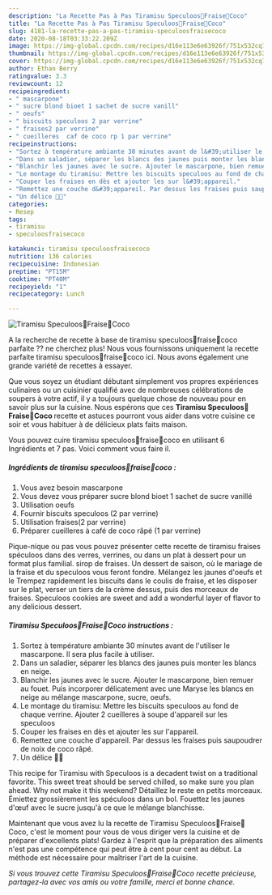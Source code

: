```yaml
---
description: "La Recette Pas à Pas Tiramisu Speculoos🍓Fraise🥥Coco"
title: "La Recette Pas à Pas Tiramisu Speculoos🍓Fraise🥥Coco"
slug: 4181-la-recette-pas-a-pas-tiramisu-speculoosfraisecoco
date: 2020-08-18T03:33:22.209Z
image: https://img-global.cpcdn.com/recipes/d16e113e6e63926f/751x532cq70/tiramisu-speculoos🍓fraise🥥coco-photo-principale-de-la-recette.jpg
thumbnail: https://img-global.cpcdn.com/recipes/d16e113e6e63926f/751x532cq70/tiramisu-speculoos🍓fraise🥥coco-photo-principale-de-la-recette.jpg
cover: https://img-global.cpcdn.com/recipes/d16e113e6e63926f/751x532cq70/tiramisu-speculoos🍓fraise🥥coco-photo-principale-de-la-recette.jpg
author: Ethan Berry
ratingvalue: 3.3
reviewcount: 12
recipeingredient:
- " mascarpone"
- " sucre blond bioet 1 sachet de sucre vanill"
- " oeufs"
- " biscuits speculoos 2 par verrine"
- " fraises2 par verrine"
- " cueilleres  caf de coco rp 1 par verrine"
recipeinstructions:
- "Sortez à température ambiante 30 minutes avant de l&#39;utiliser le mascarpone. Il sera plus facile à utiliser."
- "Dans un saladier, séparer les blancs des jaunes puis monter les blancs en neige."
- "Blanchir les jaunes avec le sucre. Ajouter le mascarpone, bien remuer au fouet. Puis incorporer délicatement avec une Maryse les blancs en neige au mélange mascarpone, sucre, oeufs."
- "Le montage du tiramisu: Mettre les biscuits speculoos au fond de chaque verrine. Ajouter 2 cueilleres à soupe d&#39;appareil sur les speculoos"
- "Couper les fraises en dès et ajouter les sur l&#39;appareil."
- "Remettez une couche d&#39;appareil. Par dessus les fraises puis saupoudrer de noix de coco râpé."
- "Un délice 🍓🥥"
categories:
- Resep
tags:
- tiramisu
- speculoosfraisecoco

katakunci: tiramisu speculoosfraisecoco 
nutrition: 136 calories
recipecuisine: Indonesian
preptime: "PT15M"
cooktime: "PT40M"
recipeyield: "1"
recipecategory: Lunch

---
```



![Tiramisu Speculoos🍓Fraise🥥Coco](https://img-global.cpcdn.com/recipes/d16e113e6e63926f/751x532cq70/tiramisu-speculoos🍓fraise🥥coco-photo-principale-de-la-recette.jpg)

A la recherche de recette à base de tiramisu speculoos🍓fraise🥥coco parfaite ?? ne cherchez plus! Nous vous fournissons uniquement la recette parfaite tiramisu speculoos🍓fraise🥥coco ici. Nous avons également une grande variété de recettes à essayer.

Que vous soyez un étudiant débutant simplement vos propres expériences culinaires ou un cuisinier qualifié avec de nombreuses célébrations de soupers à votre actif, il y a toujours quelque chose de nouveau pour en savoir plus sur la cuisine. Nous espérons que ces <strong> Tiramisu Speculoos🍓Fraise🥥Coco </strong> recette et astuces pourront vous aider dans votre cuisine ce soir et vous habituer à de délicieux plats faits maison.

<!--inarticleads1-->

Vous pouvez cuire tiramisu speculoos🍓fraise🥥coco en utilisant 6 Ingrédients et 7 pas. Voici comment vous faire il.

##### Ingrédients de tiramisu speculoos🍓fraise🥥coco :

1. Vous avez besoin  mascarpone
1. Vous devez vous préparer  sucre blond bioet 1 sachet de sucre vanillé
1. Utilisation  oeufs
1. Fournir  biscuits speculoos (2 par verrine)
1. Utilisation  fraises(2 par verrine)
1. Préparer  cueilleres à café de coco râpé (1 par verrine)


Pique-nique ou pas vous pouvez présenter cette recette de tiramisu fraises spéculoos dans des verres, verrines, ou dans un plat à dessert pour un format plus familial. sirop de fraises. Un dessert de saison, où le mariage de la fraise et du speculoos vous feront fondre. Mélangez les jaunes d&#39;oeufs et le Trempez rapidement les biscuits dans le coulis de fraise, et les disposer sur le plat, verser un tiers de la crème dessus, puis des morceaux de fraises. Speculoos cookies are sweet and add a wonderful layer of flavor to any delicious dessert. 

<!--inarticleads2-->

##### Tiramisu Speculoos🍓Fraise🥥Coco instructions :

1. Sortez à température ambiante 30 minutes avant de l&#39;utiliser le mascarpone. Il sera plus facile à utiliser.
1. Dans un saladier, séparer les blancs des jaunes puis monter les blancs en neige.
1. Blanchir les jaunes avec le sucre. Ajouter le mascarpone, bien remuer au fouet. Puis incorporer délicatement avec une Maryse les blancs en neige au mélange mascarpone, sucre, oeufs.
1. Le montage du tiramisu: Mettre les biscuits speculoos au fond de chaque verrine. Ajouter 2 cueilleres à soupe d&#39;appareil sur les speculoos
1. Couper les fraises en dès et ajouter les sur l&#39;appareil.
1. Remettez une couche d&#39;appareil. Par dessus les fraises puis saupoudrer de noix de coco râpé.
1. Un délice 🍓🥥


This recipe for Tiramisu with Speculoos is a decadent twist on a traditional favorite. This sweet treat should be served chilled, so make sure you plan ahead. Why not make it this weekend? Détaillez le reste en petits morceaux. Émiettez grossièrement les spéculoos dans un bol. Fouettez les jaunes d&#39;œuf avec le sucre jusqu&#39;à ce que le mélange blanchisse. 

<!--inarticleads1-->

<p>
Maintenant que vous avez lu la recette de Tiramisu Speculoos🍓Fraise🥥Coco, c'est le moment pour vous de vous diriger vers la cuisine et de préparer d'excellents plats! Gardez à l'esprit que la préparation des aliments n'est pas une compétence qui peut être à cent pour cent au début. La méthode est nécessaire pour maîtriser l'art de la cuisine.
</p>

<p>
<i>Si vous trouvez cette Tiramisu Speculoos🍓Fraise🥥Coco recette précieuse, partagez-la avec vos amis ou votre famille, merci et bonne chance.</i>
</p>
